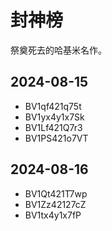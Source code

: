 # 封神榜

祭奠死去的哈基米名作。

## 2024-08-15

- BV1qf421q75t
- BV1yx4y1x7Sk
- BV1Lf421Q7r3
- BV1PS421o7VT

## 2024-08-16

- BV1Qt421T7wp
- BV1Zz42127cZ
- BV1tx4y1x7fP
